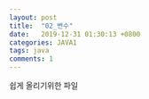```yaml
---
layout: post
title:  "02_변수"
date:   2019-12-31 01:30:13 +0800
categories: JAVA1
tags: java
comments: 1
---
```

쉽게 올리기위한 파일